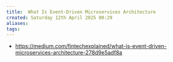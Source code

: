 ```yaml
---
title:  What Is Event-Driven Microservices Architecture
created: Saturday 12th April 2025 00:29
aliases: 
tags: 
---
```

- https://medium.com/fintechexplained/what-is-event-driven-microservices-architecture-278d9e5adf8a